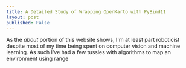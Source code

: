 ```yaml
---
title: A Detailed Study of Wrapping OpenKarto with PyBind11
layout: post
published: False
---
```


As the _about_ portion of this website shows, I'm at least part roboticist despite most of my 
time being spent on computer vision and machine learning. As such I've had a few tussles with 
algorithms to map an environment using range

